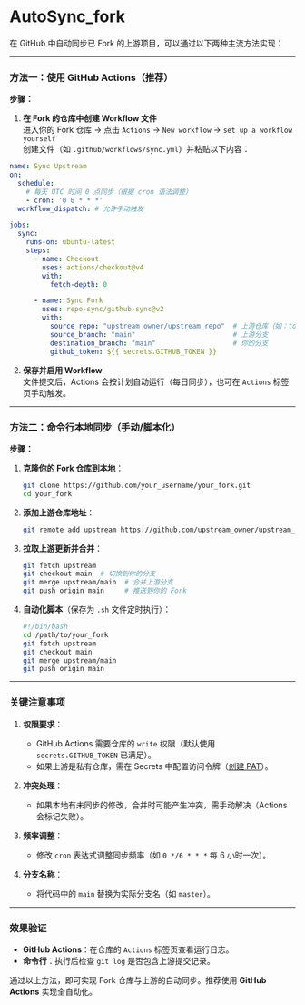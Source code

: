# AutoSync_fork

在 GitHub 中自动同步已 Fork 的上游项目，可以通过以下两种主流方法实现：

---

### 方法一：使用 GitHub Actions（推荐）
**步骤：**
1. **在 Fork 的仓库中创建 Workflow 文件**  
   进入你的 Fork 仓库 → 点击 `Actions` → `New workflow` → `set up a workflow yourself`  
   创建文件（如 `.github/workflows/sync.yml`）并粘贴以下内容：

```yaml
name: Sync Upstream
on:
  schedule:
    # 每天 UTC 时间 0 点同步（根据 cron 语法调整）
    - cron: '0 0 * * *'
  workflow_dispatch: # 允许手动触发

jobs:
  sync:
    runs-on: ubuntu-latest
    steps:
      - name: Checkout
        uses: actions/checkout@v4
        with:
          fetch-depth: 0

      - name: Sync Fork
        uses: repo-sync/github-sync@v2
        with:
          source_repo: "upstream_owner/upstream_repo"  # 上游仓库（如：torvalds/linux）
          source_branch: "main"                        # 上游分支
          destination_branch: "main"                   # 你的分支
          github_token: ${{ secrets.GITHUB_TOKEN }}
```

2. **保存并启用 Workflow**  
   文件提交后，Actions 会按计划自动运行（每日同步），也可在 `Actions` 标签页手动触发。

---

### 方法二：命令行本地同步（手动/脚本化）
**步骤：**
1. **克隆你的 Fork 仓库到本地**：
   ```bash
   git clone https://github.com/your_username/your_fork.git
   cd your_fork
   ```

2. **添加上游仓库地址**：
   ```bash
   git remote add upstream https://github.com/upstream_owner/upstream_repo.git
   ```

3. **拉取上游更新并合并**：
   ```bash
   git fetch upstream
   git checkout main  # 切换到你的分支
   git merge upstream/main  # 合并上游分支
   git push origin main     # 推送到你的 Fork
   ```

4. **自动化脚本**（保存为 `.sh` 文件定时执行）：
   ```bash
   #!/bin/bash
   cd /path/to/your_fork
   git fetch upstream
   git checkout main
   git merge upstream/main
   git push origin main
   ```

---

### 关键注意事项
1. **权限要求**：
   - GitHub Actions 需要仓库的 `write` 权限（默认使用 `secrets.GITHUB_TOKEN` 已满足）。
   - 如果上游是私有仓库，需在 Secrets 中配置访问令牌（[创建 PAT](https://github.com/settings/tokens)）。

2. **冲突处理**：
   - 如果本地有未同步的修改，合并时可能产生冲突，需手动解决（Actions 会标记失败）。

3. **频率调整**：
   - 修改 `cron` 表达式调整同步频率（如 `0 */6 * * *` 每 6 小时一次）。

4. **分支名称**：
   - 将代码中的 `main` 替换为实际分支名（如 `master`）。

---

### 效果验证
- **GitHub Actions**：在仓库的 `Actions` 标签页查看运行日志。
- **命令行**：执行后检查 `git log` 是否包含上游提交记录。

通过以上方法，即可实现 Fork 仓库与上游的自动同步。推荐使用 **GitHub Actions** 实现全自动化。
